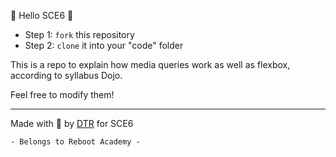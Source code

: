 🚀 Hello SCE6 🚀

- Step 1: `fork` this repository
- Step 2: `clone` it into your "code" folder

This is a repo to explain how media queries work as well as flexbox, according to syllabus Dojo. 

Feel free to modify them!

______
Made with 🩷 by [DTR](https://github.com/tabraue) for SCE6

    - Belongs to Reboot Academy -